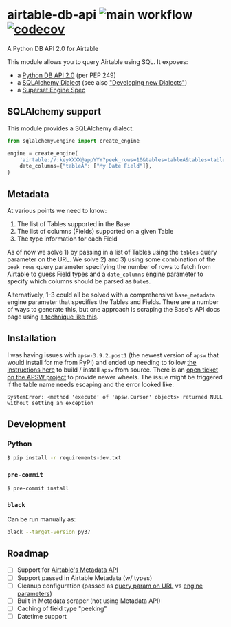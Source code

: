 # airtable-db-api ![main workflow](https://github.com/cancan101/airtable-db-api/actions/workflows/main.yml/badge.svg) [![codecov](https://codecov.io/gh/cancan101/airtable-db-api/branch/main/graph/badge.svg?token=S8XR68NZCU)](https://codecov.io/gh/cancan101/airtable-db-api)
A Python DB API 2.0 for Airtable

This module allows you to query Airtable using SQL. It exposes:
- a [Python DB API 2.0](https://peps.python.org/pep-0249/) (per PEP 249)
- a [SQLAlchemy Dialect](https://docs.sqlalchemy.org/en/14/dialects/) (see also ["Developing new Dialects"](https://github.com/zzzeek/sqlalchemy/blob/master/README.dialects.rst))
- a [Superset Engine Spec](https://preset.io/blog/building-database-connector/)

## SQLAlchemy support
This module provides a SQLAlchemy dialect.

```python
from sqlalchemy.engine import create_engine

engine = create_engine(
    'airtable://:keyXXXX@appYYY?peek_rows=10&tables=tableA&tables=tableB',
    date_columns={"tableA": ["My Date Field"]},
)
```

## Metadata
At various points we need to know:
1) The list of Tables supported in the Base
2) The list of columns (Fields) supported on a given Table
3) The type information for each Field

As of now we solve 1) by passing in a list of Tables using the `tables` query parameter on the URL.
We solve 2) and 3) using some combination of the `peek_rows` query parameter specifying the number of rows to fetch from Airtable to guess Field types and a `date_columns` engine parameter to specify which columns should be parsed as `Date`s.

Alternatively, 1-3 could all be solved with a comprehensive `base_metadata` engine parameter that specifies the Tables and Fields. There are a number of ways to generate this, but one approach is scraping the Base's API docs page using [a technique like this](https://github.com/aivantg/airtable-schema-generator/issues/47#issue-1165801153).

## Installation
I was having issues with `apsw-3.9.2.post1` (the newest version of `apsw` that would install for me from PyPI) and ended up needing to follow [the instructions here](https://shillelagh.readthedocs.io/en/latest/install.html) to build / install `apsw` from source. There is an [open ticket on the APSW project](https://github.com/rogerbinns/apsw/issues/310) to provide newer wheels. The issue might be triggered if the table name needs escaping and the error looked like:
```
SystemError: <method 'execute' of 'apsw.Cursor' objects> returned NULL without setting an exception
```

## Development
### Python
```bash
$ pip install -r requirements-dev.txt
```

### `pre-commit`
```bash
$ pre-commit install
```

### `black`
Can be run manually as:
```bash
black --target-version py37
```

## Roadmap
* [ ] Support for [Airtable's Metadata API](https://airtable.com/api/meta)
* [ ] Support passed in Airtable Metadata (w/ types)
* [ ] Cleanup configuration (passed as [query param on URL](https://docs.sqlalchemy.org/en/14/core/engines.html#database-urls) vs [engine parameters](https://docs.sqlalchemy.org/en/14/core/engines.html#sqlalchemy.create_engine))
* [ ] Built in Metadata scraper (not using Metadata API)
* [ ] Caching of field type "peeking"
* [ ] Datetime support
